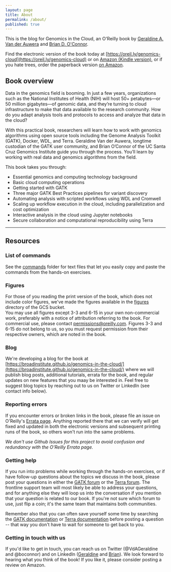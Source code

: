 ```yaml
---
layout: page
title: About
permalink: /about/
published: true
---
```


This is the blog for Genomics in the Cloud, an O'Reilly book by [Geraldine A. Van der Auwera](https://www.linkedin.com/in/geraldine-van-der-auwera-5a5811) and [Brian D. O'Connor](https://www.linkedin.com/in/briandoconnor/).

Find the electronic version of the book today at [https://oreil.ly/genomics-cloud](https://oreil.ly/genomics-cloud) or on [Amazon (Kindle version)](https://www.amazon.com/Genomics-Cloud-Using-Docker-Terra-ebook-dp-B086Q7D47V/dp/B086Q7D47V/ref=mt_kindle?_encoding=UTF8&me=&qid=), or if you hate trees, order the paperback version [on Amazon](https://www.amazon.com/Genomics-Cloud-GATK-Spark-Docker-dp-1491975199/dp/1491975199/ref=mt_paperback).

## Book overview

Data in the genomics field is booming. In just a few years, organizations such as the National Institutes of Health (NIH) will host 50+ petabytes—or 50 million gigabytes—of genomic data, and they’re turning to cloud infrastructure to make that data available to the research community. How do you adapt analysis tools and protocols to access and analyze that data in the cloud?   

With this practical book, researchers will learn how to work with genomics algorithms using open source tools including the Genome Analysis Toolkit (GATK), Docker, WDL, and Terra. Geraldine Van der Auwera, longtime custodian of the GATK user community, and Brian O’Connor of the UC Santa Cruz Genomics Institute guide you through the process. You’ll learn by working with real data and genomics algorithms from the field.

This book takes you through:

- Essential genomics and computing technology background
- Basic cloud computing operations
- Getting started with GATK
- Three major GATK Best Practices pipelines for variant discovery
- Automating analysis with scripted workflows using WDL and Cromwell
- Scaling up workflow execution in the cloud, including parallelization and cost optimization
- Interactive analysis in the cloud using Jupyter notebooks
- Secure collaboration and computational reproducibility using Terra

----

## Resources

### List of commands

See the [commands](commands/) folder for text files that let you easily copy and paste the commands from the hands-on exercises.

### Figures

For those of you reading the print version of the book, which does not include color figures, we've made the figures available in the [figures](https://console.cloud.google.com/storage/browser/genomics-in-the-cloud/figures/) directory of the GCS bucket.  
You may use all figures except 3-3 and 6-15 in your own non-commercial work, preferably with a notice of attribution referring to the book. For commercial use, please contact permissions@oreilly.com. Figures 3-3 and 6-15 do not belong to us, so you must request permission from their respective owners, which are noted in the book.

### Blog

We're developing a blog for the book at [https://broadinstitute.github.io/genomics-in-the-cloud/](https://broadinstitute.github.io/genomics-in-the-cloud/) where we will publish blog posts, additional tutorials, errata for the book, and regular updates on new features that you maay be interested in. Feel free to suggest blog topics by reaching out to us on Twitter or LinkedIn (see contact info below).

### Reporting errors 

If you encounter errors or broken links in the book, please file an issue on O'Reilly's [Errata page](https://www.oreilly.com/catalog/errata.csp?isbn=0636920058182). Anything reported there that we can verify will get fixed and updated in both the electronic versions and subsequent printing runs of the book, so others won't run into the same problems.

*We don't use Github Issues for this project to avoid confusion and redundancy with the O'Reilly Errata page.*

### Getting help

If you run into problems while working through the hands-on exercises, or if have follow-up questions about the topics we discuss in the book, please post your questions in either the [GATK forum](https://gatk.broadinstitute.org/hc/en-us/community/topics) or the [Terra forum](https://support.terra.bio/hc/en-us/community/topics). The frontline support team will most likely be able to address your questions, and for anything else they will loop us into the conversation if you mention that your question is related to our book. If you're not sure which forum to use, just flip a coin; it's the same team that maintains both communities.

Remember also that you can often save yourself some time by searching the [GATK documentation](https://gatk.broadinstitute.org/hc/en-us) or [Terra documentation](https://support.terra.bio/hc/en-us) before posting a question -- that way you don't have to wait for someone to get back to you. 

### Getting in touch with us
If you'd like to get in touch, you can reach us on Twitter (@VdAGeraldine and @boconnor) and on LinkedIn ([Geraldine](https://www.linkedin.com/in/geraldine-van-der-auwera-5a5811) and [Brian](https://www.linkedin.com/in/briandoconnor/)). We look forward to hearing what you think of the book! If you like it, please consider posting a review on Amazon. 


